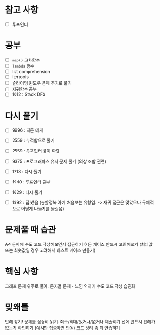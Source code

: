# 참고 사항
- [ ] 투포인터

# 공부
- [ ] `map()` 고차함수
- [ ] `lambda` 함수
- [ ] list comprehension
- [ ] itertools
- [ ] 슬라이딩 윈도우 문제 추가로 풀기
- [ ] 재귀함수 공부
- [ ] 1012 : Stack DFS 

# 다시 풀기
- [ ] 9996 : 히든 테케
- [ ] 2559 : 누적합으로 풀기
- [ ] 2559 : 투포인터 풀이 확인
- [ ] 9375 : 프로그래머스 유사 문제 풀기 (의상 조합 관련)
- [ ] 1213 : 다시 풀기
- [ ] 1940 : 투포인터 공부
- [ ] 1629 : 다시 풀기

- [ ] 1992 : 답 봤음 (분할정복 아예 처음보는 유형임. -> 재귀 접근은 맞았으나 구체적으로 어떻게 나눌지를 몰랐음)


# 문제풀 때 습관
A4 용지에 수도 코드 작성해보면서 접근하기
히든 케이스 반드시 고민해보기 (최대값 또는 최솟값일 경우 고려해서 테스트 케이스 만들기)


# 핵심 사항
그래프 문제 위주로 풀이. 문자열 문제 - 느낌 익히기
수도 코드 작성 습관화

# 맞왜틀
반례 찾기! 문제를 꼼꼼히 읽기.
최소/최대/있거나/없거나
제출하기 전에 반드시 반례가 없는지 확인하기 (예시만 집중하면 안됨)
코드 정리 좀 더 연습하기